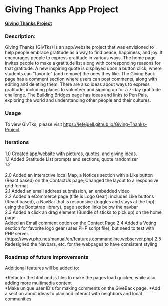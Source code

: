 # Giving Thanks App Project
<a href="https://jefejuell.github.io/Giving-Thanks-Project/"><b>Giving Thanks Project</b></a>

### **Description:**  
Giving Thanks (GivTks) is an app/website project that was envisioned to help people embrace gratitude as a way to find peace, happiness, and joy.  It encourages people to express gratitude in various ways.  The home page invites people to make a gratitude list along with corresponding reasons for that gratitude.  A new inspiring quote is displayed upon a button click, where students can "favorite" (and remove) the ones they like. The Giving Back page has a comment section where users can post comments, along with editing and deleting them.  There are also ideas about ways to express gratitude, including places to volunteer and signing up for a 7-day gratitude challenge.  The Building Bridges page has ideas and links to Pen Pals, exploring the world and understanding other people and their cultures. 

### **Usage**
To view GivTks, please visit https://jefejuell.github.io/Giving-Thanks-Project. 

### **Iterations**
1.0  Created app/website with pictures, quotes, and giving ideas.<br>
1.1  Added Gratitude List prompts and sections, quote randomizer<br>
1.2  <br><br>
2.0  Added an interactive local Map, a Notices section with a Like button (React based) on the ContactUs page; Changed the layout to a responsive grid format<br>
2.1  Added an email address submission, an embedded video<br>
2.2  Added a eCommerce page (title is Logo Gear): includes Like buttons (React based), a NavBar that is responsive (toggles and stays at the top) using the Bootstrap library), page section links below the navbar<br>
2.3  Added a click an drag element (Bundle of sticks to pick up) on the home page.<br>
Added an Email comment option on the Contact Page
2.4  Added a Voting section for favorite logo gear (uses PHP script file), but need to test with PHP server.<br>
(https://www.php.net/manual/en/features.commandline.webserver.php)
2.5  Redesigned the Navbars, etc. for the webpages to have consistent styling

### **Roadmap of future improvements**
Additional features will be added to: 

*Refactor the html and js files to make the pages load quicker, while also adding more multimedia content<br>
*Make unique user ID's for making comments on the GiveBack page.
*Add a section about ideas to plan and interact with neighbors and local communities 
